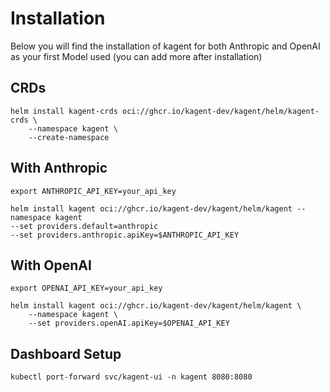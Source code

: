 # Installation

Below you will find the installation of kagent for both Anthropic and OpenAI as your first Model used (you can add more after installation)

## CRDs

```
helm install kagent-crds oci://ghcr.io/kagent-dev/kagent/helm/kagent-crds \
    --namespace kagent \
    --create-namespace
```

## With Anthropic
```
export ANTHROPIC_API_KEY=your_api_key
```

```
helm install kagent oci://ghcr.io/kagent-dev/kagent/helm/kagent --namespace kagent
--set providers.default=anthropic
--set providers.anthropic.apiKey=$ANTHROPIC_API_KEY
```

## With OpenAI
```
export OPENAI_API_KEY=your_api_key
```

```
helm install kagent oci://ghcr.io/kagent-dev/kagent/helm/kagent \
    --namespace kagent \
    --set providers.openAI.apiKey=$OPENAI_API_KEY
```

## Dashboard Setup

```
kubectl port-forward svc/kagent-ui -n kagent 8080:8080
```